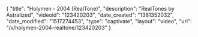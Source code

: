 {
    "title": "Holymen - 2004 (RealTone)",
    "description": "RealTones by Astralized",
    "videoid": "123420203",
    "date_created": "1381352032",
    "date_modified": "1517274453",
    "type": "captivate",
    "layout": "video",
    "url": "\/v\/holymen-2004-realtone\/123420203"
}